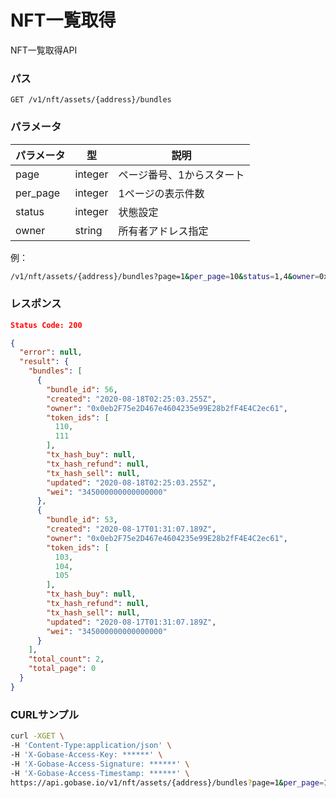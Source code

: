 # NFT一覧取得

NFT一覧取得API

### パス
```
GET /v1/nft/assets/{address}/bundles
```

### パラメータ

|  パラメータ    |  型              | 説明                       |
| ------------ | ---------------- | ------------------------- |
|  page        |  integer         | ページ番号、1からスタート     |
|  per_page    |  integer         | 1ページの表示件数            |
|  status      |  integer         | 状態設定                   |
|  owner       |  string          | 所有者アドレス指定           |

例：
```sh
/v1/nft/assets/{address}/bundles?page=1&per_page=10&status=1,4&owner=0x12345...
```

### レスポンス
```json
Status Code: 200

{
  "error": null,
  "result": {
    "bundles": [
      {
        "bundle_id": 56,
        "created": "2020-08-18T02:25:03.255Z",
        "owner": "0x0eb2F75e2D467e4604235e99E28b2fF4E4C2ec61",
        "token_ids": [
          110,
          111
        ],
        "tx_hash_buy": null,
        "tx_hash_refund": null,
        "tx_hash_sell": null,
        "updated": "2020-08-18T02:25:03.255Z",
        "wei": "345000000000000000"
      },
      {
        "bundle_id": 53,
        "created": "2020-08-17T01:31:07.189Z",
        "owner": "0x0eb2F75e2D467e4604235e99E28b2fF4E4C2ec61",
        "token_ids": [
          103,
          104,
          105
        ],
        "tx_hash_buy": null,
        "tx_hash_refund": null,
        "tx_hash_sell": null,
        "updated": "2020-08-17T01:31:07.189Z",
        "wei": "345000000000000000"
      }
    ],
    "total_count": 2,
    "total_page": 0
  }
}
```

### CURLサンプル
```bash
curl -XGET \
-H 'Content-Type:application/json' \
-H 'X-Gobase-Access-Key: ******' \
-H 'X-Gobase-Access-Signature: ******' \
-H 'X-Gobase-Access-Timestamp: ******' \
https://api.gobase.io/v1/nft/assets/{address}/bundles?page=1&per_page=10&status=1,4&owner=0x12345..
```
